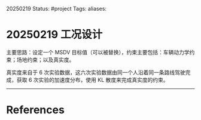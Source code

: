 20250219
Status: #project 
Tags: 
aliases: 
# 20250219 工况设计
主要思路：设定一个 MSDV 目标值（可以被替换），约束主要包括：车辆动力学约束；场地约束；以及真实度。

真实度来自于 6 次实验数据，这六次实验数据由同一个人沿着同一条路线驾驶完成，获取 6 次实验的加速度分布，使用 KL 散度来完成真实度的约束。













---
# References
